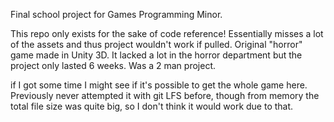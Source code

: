 Final school project for Games Programming Minor.

This repo only exists for the sake of code reference!
Essentially misses a lot of the assets and thus project wouldn't work if pulled.
Original "horror" game made in  Unity 3D. It lacked a lot in the horror department but the project only lasted 6 weeks. Was a 2 man project.

if I got some time I might see if it's possible to get the whole game here. Previously never attempted it with git LFS before, though from memory the total file size was quite big, so I don't think it would work due to that.
